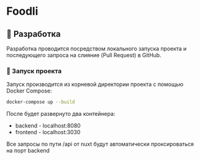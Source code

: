# Foodli

## 🚧 Разработка

Разработка проводится посредством локального запуска проекта и последующего запроса на слияние (Pull Request) в GitHub.

### 🔧 Запуск проекта

Запуск производится из корневой директории проекта с помощью Docker Compose:

```bash
docker-compose up --build
```

После будет развернуто два контейнера:

* backend - localhost:8080
* frontend - localhost:3030

Все запросы по пути /api от nuxt будут автоматически проксироваться на порт backend